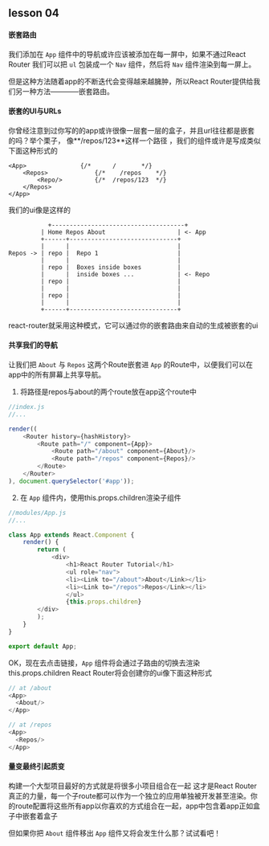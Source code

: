## lesson 04
#### 嵌套路由
我们添加在 `App` 组件中的导航或许应该被添加在每一屏中，如果不通过React Router 我们可以把 `ul` 包装成一个 `Nav` 组件，然后将 `Nav` 组件渲染到每一屏上。

但是这种方法随着app的不断迭代会变得越来越臃肿，所以React Router提供给我们另一种方法————嵌套路由。

#### 嵌套的UI与URLs
你曾经注意到过你写的的app或许很像一层套一层的盒子，并且url往往都是嵌套的吗？举个栗子， 像**/repos/123**这样一个路径 ，我们的组件或许是写成类似下面这种形式的

```
<App> 				{/*      /       */}
	<Repos>				{/*    /repos    */}
		<Repo/>			{/*  /repos/123  */}
	</Repos>
</App>
```

我们的ui像是这样的

```
  		   +-------------------------------------+
         | Home Repos About                    | <- App
         +------+------------------------------+
         |      |                              |
Repos -> | repo |  Repo 1                      |
         |      |                              |
         | repo |  Boxes inside boxes          |
         |      |  inside boxes ...            | <- Repo
         | repo |                              |
         |      |                              |
         | repo |                              |
         |      |                              |
         +------+------------------------------+
```

react-router就采用这种模式，它可以通过你的嵌套路由来自动的生成被嵌套的ui

#### 共享我们的导航
让我们把 `About` 与 `Repos` 这两个Route嵌套进 `App` 的Route中，以便我们可以在app中的所有屏幕上共享导航。

1.  将路径是repos与about的两个route放在app这个route中

```javascript
//index.js
//...

render((
	<Router history={hashHistory}>
		<Route path="/" component={App}>
			<Route path="/about" component={About}/>
			<Route path="/repos" component={Repos}/>
		</Route>
	</Router>
), document.querySelector('#app'));
```

2.  在 `App` 组件内，使用this.props.children渲染子组件

```javascript
//modules/App.js
//...

class App extends React.Component {
	render() {
		return (
			<div>
        		<h1>React Router Tutorial</h1>
        		<ul role="nav">
          		<li><Link to="/about">About</Link></li>
          		<li><Link to="/repos">Repos</Link></li>
        		</ul>
				{this.props.children}
      	</div>
		);
	}
}

export default App;
```

OK，现在去点击链接，`App` 组件将会通过子路由的切换去渲染this.props.children
React Router将会创建你的ui像下面这种形式

```javascript
// at /about
<App>
  <About/>
</App>

// at /repos
<App>
  <Repos/>
</App>
```

#### 量变最终引起质变
构建一个大型项目最好的方式就是将很多小项目组合在一起
这才是React Router真正的力量，每一个子route都可以作为一个独立的应用单独被开发甚至渲染。你的route配置将这些所有app以你喜欢的方式组合在一起，app中包含着app正如盒子中嵌套着盒子

但如果你把 `About` 组件移出 `App` 组件又将会发生什么那？试试看吧！